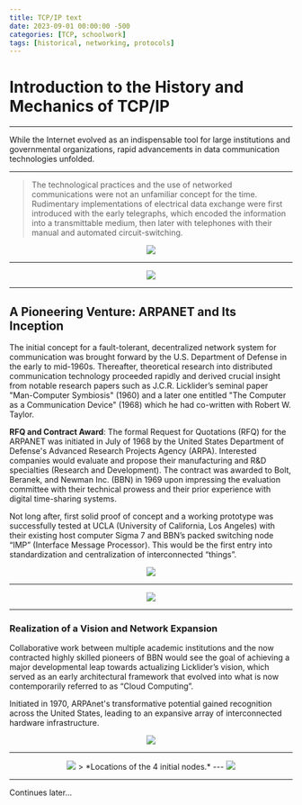 ```yaml
---
title: TCP/IP text
date: 2023-09-01 00:00:00 -500
categories: [TCP, schoolwork]
tags: [historical, networking, protocols]
---
```


# Introduction to the History and Mechanics of TCP/IP

---

While the Internet evolved as an indispensable tool for large institutions and governmental organizations, rapid advancements in data communication technologies unfolded.

<div align="center">

---

</div>

>The technological practices and the use of networked communications were not an unfamiliar concept for the time. Rudimentary implementations of electrical data exchange were first introduced with the early telegraphs, which encoded the information into a transmittable medium, then later with telephones with their manual and automated circuit-switching.

<div align="center">

<img src="https://cdn.discordapp.com/attachments/608041449421799426/1146172435314511892/RSp1IiGm4CRn-pp5jxdt1KHa4-jXCQmzU5iM6Tkf1fE8oUJWsrkAKYYU0ld_lZbMvQ8jHJhekoJ1MBJZz2g53fFC8Gk6fzFv-SNYCdo6hB3NNN5_nMt5dywFkFIi31_o1pn_IxaI4S1libZpUyo0Aom1NqsQmDoNDYtFRcbMrllztAt_ZgZtkEsYpDhTmU86vY7Ag2MC736qMAKQSXjP.png" />


---
<img src="https://cdn.discordapp.com/attachments/608041449421799426/1146180052552265808/ROxHQkf0443Vvol6VSyFN51COa31MqjDwOEAJ99fih3PjPjPH4h_lPiKYb3dSUQSmom78I-XDp2JZdl6saj2VSKU06ODlslBcBwMk_F-RLFcQpoaGLnFmWtkhrhghdBaczClMnRRudczUohEAHvADdpft9XuH6JtH7O2e9QjeBhJ5DA0wTz3DXqoW8Q4AXeOrN-oWOoveRkmdnvq_cWV.png" />


---

</div>

## A Pioneering Venture: ARPANET and Its Inception

The initial concept for a fault-tolerant, decentralized network system for communication was brought forward by the U.S. Department of Defense in the early to mid-1960s. Thereafter, theoretical research into distributed communication technology proceeded rapidly and derived crucial insight from notable research papers such as J.C.R. Licklider’s seminal paper "Man-Computer Symbiosis" (1960) and a later one entitled "The Computer as a Communication Device" (1968) which he had co-written with Robert W. Taylor.

**RFQ and Contract Award**: The formal Request for Quotations (RFQ) for the ARPANET was initiated in July of 1968 by the United States Department of Defense's Advanced Research Projects Agency (ARPA). Interested companies would evaluate and propose their manufacturing and R&D specialties (Research and Development). The contract was awarded to Bolt, Beranek, and Newman Inc. (BBN) in 1969 upon impressing the evaluation committee with their technical prowess and their prior experience with digital time-sharing systems.  

Not long after, first solid proof of concept and a working prototype was successfully tested at UCLA (University of California, Los Angeles) with their existing host computer Sigma 7 and BBN’s packed switching node “IMP” (Interface Message Processor). This would be the first entry into standardization and centralization of interconnected “things”.  

<div align="center">
<img src="https://cdn.discordapp.com/attachments/608041449421799426/1146223919876014151/RO-n2i90343tV4MyKUWiI2aL5mN5GdMxvNgDxUbTAcsaWlZlNWK7mGTP7Y-4v8EONkx1mqnQ2eIsbyI4YdemtdTZS0_73G1qrOMieDhk2uLcG1Tk40UNg1aHvryq5yPUIQ8UHYUsZUkQkQlfjmEO7AfeDuVogBbqJJ2uK9Ycf_LkbMNuX1TyRgI9fxCasPyQ9dBYEhxm1W00.png" />


---
<img src="https://media.discordapp.net/attachments/608041449421799426/1146219494407159818/9O_1IiD054Ntxokk7o3IZT9Gf2622kB2wWUCwMqpP6PUVNbZVzy9RYvtTyxPBnxCQqvounCpCPhVXlnD4rdcM62wK4IAEc7nFBdiHZtoKV0PFR43NdHn7FJars0KzDKdjGu7voync8upJV1Q6Ycbu55BXw_XhHSy1ISUq5yi9coszriHlDElQZFMYUMCPzDwmGT_AXlcf8P1SsRn3XlP.png" />


---

</div>

### Realization of a Vision and Network Expansion

Collaborative work between multiple academic institutions and the now contracted highly skilled pioneers of BBN would see the goal of achieving a major developmental leap towards actualizing Licklider’s vision, which served as an early architectural framework that evolved into what is now contemporarily referred to as “Cloud Computing”.

Initiated in 1970, ARPAnet's transformative potential gained recognition across the United States, leading to an expansive array of interconnected hardware infrastructure.

<div align="center">
<img src="https://cdn.discordapp.com/attachments/608041449421799426/1146253933824712765/JOv1JyCm38Nl_XMcd2CnEWrnszW592GcocvSl3MqaP8K9Ox6poUPsoaNo-zzUSxRHgR0oLcuur4xZUV0Yjn91o1hfuipVyOF011v2ZHeR11Nzz_-k7_VDKWHqzbI1Hypm-xpxSfYC1Lg2phkkvSv5q_rKLnVyTVkLJ3J2E2dFiFE38xmgPdby_fXMTlDRJry779-bJMKIgY26KPMLLhi.png" />


---
<img src="https://cdn.discordapp.com/attachments/608041449421799426/1146263616203522160/TP7VIiCm5CRl-nI7UgDGGvF6_haGzaU4GGV3kWSushGBYuaasTpUtZHJGT108Fbzvpld2vavZzOVtbHo4k6mkoxpF0lx9Xcjx3Tm3zuUHBmyoADqqkZ0Yk8YovDGl_5HYe-DST87ydn-5u4-Xgh-MsZHJuKDuNLJiPBzSAF78DpIF2UigUighwEqnb7BGRwY_ngHk1tsOWese78YAJZ9.png" />
> *Locations of the 4 initial nodes.*
---

<img src="https://media.discordapp.net/attachments/608041449421799426/1146275353321553920/RLJDZjCm4BxxAOQzqeAsnnxGbZQ8YD95cy0A2IboasdNuDYLFL0Gujtnk9PbGa_jpFVZ-HdbpfDqz7tKuXazuOZGEveV7Q8Hf4WZjEiFq90aX8sIHoT78Up-A_O4D-ljVLDjlfWRa1vwRJqEy5lKGr1vLip0MEYjCO6jhF4ln9-iRJxlkgRQjKdjVvdEeo7M6qLAQWWCuDHKzL2jg_fJ.png" />
</div>

---

Continues later...
